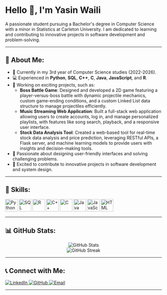 # Hello 👋, I'm Yasin Waili
A passionate student pursuing a Bachelor's degree in Computer Science with a minor in Statistics at Carleton University. I am dedicated to learning and contributing to innovative projects in software development and problem-solving.

---

## 🚀 About Me:
- 🌱 Currently in my 3rd year of Computer Science studies (2022-2026).
- 💻 Experienced in **Python**, **SQL**, **C++**, **C**, **Java**, **JavaScript**, and **R**.
- 🔧 Working on exciting projects, such as:
  - **Boss Battle Game**: Designed and developed a 2D game featuring a player-versus-boss battle with dynamic projectile mechanics, custom game-ending conditions, and a custom Linked List data structure to manage projectiles efficiently.
  - **Music Streaming Web Application**: Built a full-stack web application allowing users to create accounts, log in, and manage personalized playlists, with features like song search, playback, and a responsive user interface.
  - **Stock Data Analysis Tool**: Created a web-based tool for real-time stock data analysis and price prediction, leveraging RESTful APIs, a Flask server, and machine learning models to provide users with insights and decision-making tools.
- 🎨 Passionate about designing user-friendly interfaces and solving challenging problems.
- 🌟 Excited to contribute to innovative projects in software development and system design.

---

## 🔧 Skills:
<p align="left">
  <img src="https://img.icons8.com/color/48/python.png" alt="Python" height="40"/>
  <img src="https://img.icons8.com/color/48/sql.png" alt="SQL" height="40"/>
  <img src="https://img.icons8.com/ios-filled/50/statistics.png" alt="R" height="40"/>
  <img src="https://img.icons8.com/color/48/c-plus-plus-logo.png" alt="C++" height="40"/>
  <img src="https://img.icons8.com/color/48/c-programming.png" alt="C" height="40"/>
  <img src="https://img.icons8.com/color/48/java-coffee-cup-logo.png" alt="Java" height="40"/>
  <img src="https://img.icons8.com/color/48/javascript.png" alt="JavaScript" height="40"/>
  <img src="https://img.icons8.com/color/48/html-5.png" alt="HTML" height="40"/>
</p>

---

## 📊 GitHub Stats:
<p align="center">
  <img src="https://github-readme-stats.vercel.app/api?username=YasinWaili&show_icons=true&theme=radical" alt="GitHub Stats"/>
  <br/>
  <img src="https://github-readme-streak-stats.herokuapp.com/?user=YasinWaili&theme=radical" alt="GitHub Streak"/>
</p>

---

## 📞 Connect with Me:
<p align="left">
  <a href="https://linkedin.com/in/YasinWaili" target="_blank">
    <img src="https://img.shields.io/badge/-LinkedIn-blue?style=flat&logo=linkedin" alt="LinkedIn"/>
  </a>
  <a href="https://github.com/YasinWaili" target="_blank">
    <img src="https://img.shields.io/badge/-GitHub-black?style=flat&logo=github" alt="GitHub"/>
  </a>
  <a href="mailto:Yasin.w04@gmail.com" target="_blank">
    <img src="https://img.shields.io/badge/-Email-red?style=flat&logo=gmail" alt="Email"/>
  </a>
</p>

---


